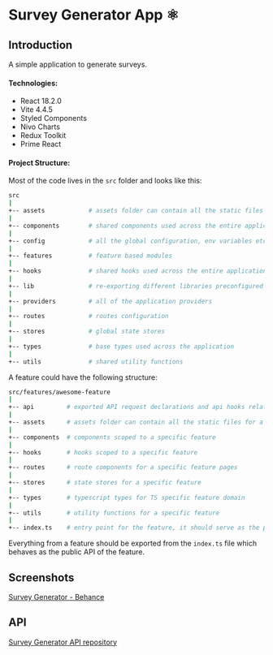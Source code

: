 # Survey Generator App ⚛️

## Introduction

A simple application to generate surveys.

#### Technologies:

- React 18.2.0
- Vite 4.4.5
- Styled Components
- Nivo Charts
- Redux Toolkit
- Prime React

#### Project Structure:

Most of the code lives in the `src` folder and looks like this:

```sh
src
|
+-- assets            # assets folder can contain all the static files such as images, fonts, etc.
|
+-- components        # shared components used across the entire application
|
+-- config            # all the global configuration, env variables etc. get exported from here and used in the app
|
+-- features          # feature based modules
|
+-- hooks             # shared hooks used across the entire application
|
+-- lib               # re-exporting different libraries preconfigured for the application
|
+-- providers         # all of the application providers
|
+-- routes            # routes configuration
|
+-- stores            # global state stores
|
+-- types             # base types used across the application
|
+-- utils             # shared utility functions
```

A feature could have the following structure:

```sh
src/features/awesome-feature
|
+-- api         # exported API request declarations and api hooks related to a specific feature
|
+-- assets      # assets folder can contain all the static files for a specific feature
|
+-- components  # components scoped to a specific feature
|
+-- hooks       # hooks scoped to a specific feature
|
+-- routes      # route components for a specific feature pages
|
+-- stores      # state stores for a specific feature
|
+-- types       # typescript types for TS specific feature domain
|
+-- utils       # utility functions for a specific feature
|
+-- index.ts    # entry point for the feature, it should serve as the public API of the given feature and exports everything that should be used outside the feature
```

Everything from a feature should be exported from the `index.ts` file which behaves as the public API of the feature.

## Screenshots

[Survey Generator - Behance](https://www.behance.net/gallery/177535587/Survey-Generator-App)

## API

[Survey Generator API repository](https://github.com/camilosanchezdev/survey-api)
